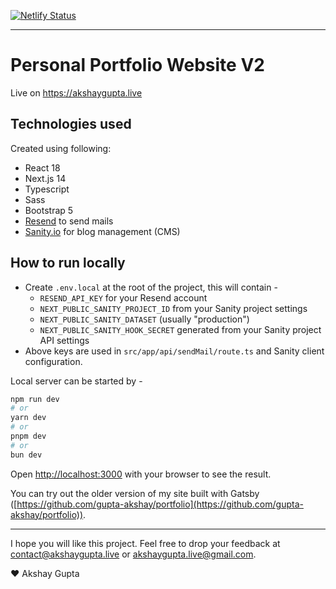 [![Netlify Status](https://api.netlify.com/api/v1/badges/05e288a4-4c16-468a-b42d-5bb8c2cdf6fd/deploy-status)](https://app.netlify.com/sites/akshay-portfolio-v2/deploys)

---

# Personal Portfolio Website V2

Live on https://akshaygupta.live

## Technologies used
Created using following:

* React 18
* Next.js 14
* Typescript
* Sass
* Bootstrap 5
* [Resend](https://resend.com) to send mails
* [Sanity.io](https://www.sanity.io) for blog management (CMS)

## How to run locally

 * Create `.env.local` at the root of the project, this will contain -
    * `RESEND_API_KEY` for your Resend account
    * `NEXT_PUBLIC_SANITY_PROJECT_ID` from your Sanity project settings
    * `NEXT_PUBLIC_SANITY_DATASET` (usually "production")
    * `NEXT_PUBLIC_SANITY_HOOK_SECRET` generated from your Sanity project API settings
 * Above keys are used in `src/app/api/sendMail/route.ts` and Sanity client configuration.

Local server can be started by -
```bash
npm run dev
# or
yarn dev
# or
pnpm dev
# or
bun dev
```

Open [http://localhost:3000](http://localhost:3000) with your browser to see the result.

You can try out the older version of my site built with Gatsby ([https://github.com/gupta-akshay/portfolio](https://github.com/gupta-akshay/portfolio)).

---

I hope you will like this project. Feel free to drop your feedback at [contact@akshaygupta.live](contact@akshaygupta.live) or [akshaygupta.live@gmail.com](akshaygupta.live@gmail.com).

❤️ Akshay Gupta
